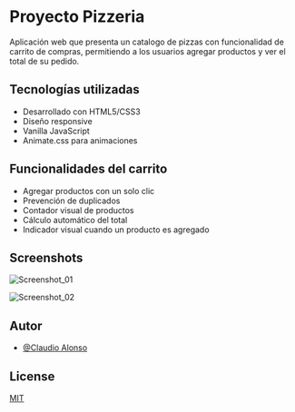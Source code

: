 # Proyecto Pizzeria

Aplicación web que presenta un catalogo de pizzas con funcionalidad de carrito de compras, permitiendo a los usuarios agregar productos y ver el total de su pedido. 

## Tecnologías utilizadas

- Desarrollado con HTML5/CSS3 
- Diseño responsive
- Vanilla JavaScript
- Animate.css para animaciones

## Funcionalidades del carrito

- Agregar productos con un solo clic
- Prevención de duplicados
- Contador visual de productos
- Cálculo automático del total
- Indicador visual cuando un producto es agregado

## Screenshots

![Screenshot_01](screeen_01.png)

![Screenshot_02](screeen_02.png)


## Autor

- [@Claudio Alonso](https://www.github.com/cealonso)


## License

[MIT](https://choosealicense.com/licenses/mit/)



